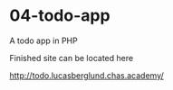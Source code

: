 # 04-todo-app
A todo app in PHP

Finished site can be located here 

http://todo.lucasberglund.chas.academy/
